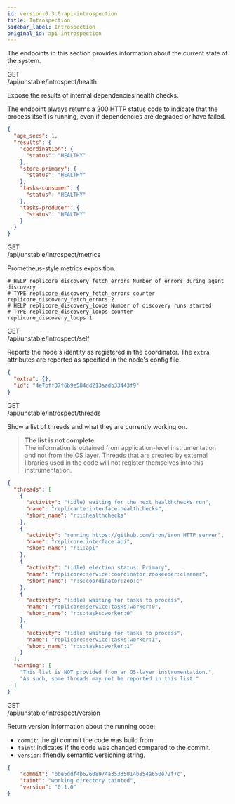 ```yaml
---
id: version-0.3.0-api-introspection
title: Introspection
sidebar_label: Introspection
original_id: api-introspection
---
```


The endpoints in this section provides information about the current state of the system.


<div class="rest">
  <div class="method get">GET</div>
  <div class="url get">/api/unstable/introspect/health</div>
  <div class="desc get rtl"></div>
</div>

Expose the results of internal dependencies health checks.

The endpoint always returns a 200 HTTP status code to indicate that the process
itself is running, even if dependencies are degraded or have failed.

```json
{
  "age_secs": 1,
  "results": {
    "coordination": {
      "status": "HEALTHY"
    },
    "store-primary": {
      "status": "HEALTHY"
    },
    "tasks-consumer": {
      "status": "HEALTHY"
    },
    "tasks-producer": {
      "status": "HEALTHY"
    }
  }
}
```

<div class="rest">
  <div class="method get">GET</div>
  <div class="url get">/api/unstable/introspect/metrics</div>
  <div class="desc get rtl"></div>
</div>

Prometheus-style metrics exposition.

```text
# HELP replicore_discovery_fetch_errors Number of errors during agent discovery
# TYPE replicore_discovery_fetch_errors counter
replicore_discovery_fetch_errors 2
# HELP replicore_discovery_loops Number of discovery runs started
# TYPE replicore_discovery_loops counter
replicore_discovery_loops 1
```

<div class="rest">
  <div class="method get">GET</div>
  <div class="url get">/api/unstable/introspect/self</div>
  <div class="desc get rtl"></div>
</div>

Reports the node's identity as registered in the coordinator.
The `extra` attributes are reported as specified in the node's config file.

```json
{
  "extra": {},
  "id": "4e7bff37f6b9e584dd213aadb33443f9"
}
```

<div class="rest">
  <div class="method get">GET</div>
  <div class="url get">/api/unstable/introspect/threads</div>
  <div class="desc get rtl"></div>
</div>

Show a list of threads and what they are currently working on.

<blockquote class="warning">

**The list is not complete**.  
The information is obtained from application-level instrumentation and not from the OS layer.
Threads that are created by external libraries used in the code will not register themselves
into this instrumentation.

</blockquote>

```json
{
  "threads": [
    {
      "activity": "(idle) waiting for the next healthchecks run",
      "name": "replicante:interface:healthchecks",
      "short_name": "r:i:healthchecks"
    },
    {
      "activity": "running https://github.com/iron/iron HTTP server",
      "name": "replicore:interface:api",
      "short_name": "r:i:api"
    },
    {
      "activity": "(idle) election status: Primary",
      "name": "replicore:service:coordinator:zookeeper:cleaner",
      "short_name": "r:s:coordinator:zoo:c"
    },
    {
      "activity": "(idle) waiting for tasks to process",
      "name": "replicore:service:tasks:worker:0",
      "short_name": "r:s:tasks:worker:0"
    },
    {
      "activity": "(idle) waiting for tasks to process",
      "name": "replicore:service:tasks:worker:1",
      "short_name": "r:s:tasks:worker:1"
    }
  ],
  "warning": [
    "This list is NOT provided from an OS-layer instrumentation.",
    "As such, some threads may not be reported in this list."
  ]
}
```


<div class="rest">
  <div class="method get">GET</div>
  <div class="url get">/api/unstable/introspect/version</div>
  <div class="desc get rtl"></div>
</div>

Return version information about the running code:

  * `commit`: the git commit the code was build from.
  * `taint`: indicates if the code was changed compared to the commit.
  * `version`: friendly semantic versioning string.

```json
{
	"commit": "bbe5ddf4b62608974a35335014b854a650e72f7c",
	"taint": "working directory tainted",
	"version": "0.1.0"
}
```
